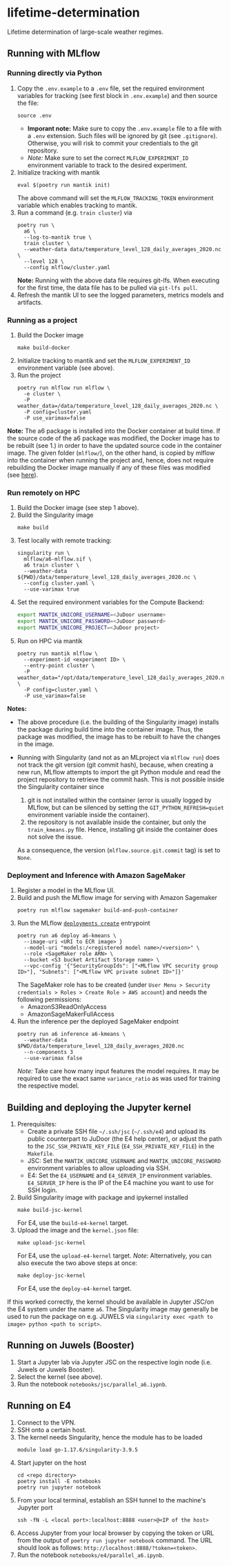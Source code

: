 # lifetime-determination

Lifetime determination of large-scale weather regimes.

## Running with MLflow

### Running directly via Python

1. Copy the `.env.example` to a `.env` file, set the required environment variables
   for tracking (see first block in `.env.example`) and then source the file:
   ```commandline
   source .env
   ```
   - **Imporant note:** Make sure to copy the `.env.example` file to a file with a `.env`
   extension. Such files will be ignored by git (see `.gitignore`). Otherwise, you
   will risk to commit your credentials to the git repository.
   - *Note:* Make sure to set the correct `MLFLOW_EXPERIMENT_ID` environment variable to
   track to the desired experiment.
2. Initialize tracking with mantik
   ```commandline
   eval $(poetry run mantik init)
   ```
   The above command will set the `MLFLOW_TRACKING_TOKEN` environment variable which enables
   tracking to mantik.
3. Run a command (e.g. `train cluster`) via
   ```commandline
   poetry run \
     a6 \
     --log-to-mantik true \
     train cluster \
     --weather-data data/temperature_level_128_daily_averages_2020.nc \
     --level 128 \
     --config mlflow/cluster.yaml
   ```
   **Note:** Running with the above data file requires git-lfs.
   When executing for the first time, the data file has to be pulled via `git-lfs pull`.
4. Refresh the mantik UI to see the logged parameters, metrics models and artifacts.

### Running as a project

1. Build the Docker image
   ```commandline
   make build-docker
   ```
2. Initialize tracking to mantik and set the `MLFLOW_EXPERIMENT_ID` environment variable
   (see above).
3. Run the project
   ```commandline
   poetry run mlflow run mlflow \
     -e cluster \
     -P weather_data=/data/temperature_level_128_daily_averages_2020.nc \
     -P config=cluster.yaml
     -P use_varimax=false
   ```

**Note:** The a6 package is installed into the Docker container
at build time. If the source code of the a6 package was modified,
the Docker image has to be rebuilt (see 1.) in order to have the updated source code
in the container image. The given folder (`mlflow/`), on the other hand, is copied by mlflow into
the container when running the project and, hence, does not require rebuilding the
Docker image manually if any of these files was modified
(see
[here](https://github.com/mlflow/mlflow/blob/276f71e0dfd496701774b976103dc8cce72734f2/mlflow/projects/docker.py#L60)).

### Run remotely on HPC

1. Build the Docker image (see step 1 above).
2. Build the Singularity image
   ```commandline
   make build
   ```
3. Test locally with remote tracking:
   ```commandline
   singularity run \
     mlflow/a6-mlflow.sif \
     a6 train cluster \
     --weather-data ${PWD}/data/temperature_level_128_daily_averages_2020.nc \
     --config cluster.yaml \
     --use-varimax true
   ```
4. Set the required environment variables for the Compute Backend:
   ```bash
   export MANTIK_UNICORE_USERNAME=<JuDoor username>
   export MANTIK_UNICORE_PASSWORD=<JuDoor password>
   export MANTIK_UNICORE_PROJECT=<JuDoor project>
   ```
5. Run on HPC via mantik
   ```commandline
   poetry run mantik mlflow \
     --experiment-id <experiment ID> \
     --entry-point cluster \
     -P weather_data="/opt/data/temperature_level_128_daily_averages_2020.nc" \
     -P config=cluster.yaml \
     -P use_varimax=false
   ```

**Notes:**
- The above procedure (i.e. the building of the Singularity image)
  installs the package during build time into the container image.
  Thus, the package was modified, the image has to be rebuilt to have the changes
  in the image.
- Running with Singularity (and not as an MLproject via `mlflow run`)
  does not track the git version (git commit hash), because, when creating a new run,
  MLflow attempts to import the git Python module and read the project repository to
  retrieve the commit hash. This is not possible inside the Singularity container since
  1. git is not installed within the container (error is usually logged by MLflow, but can be
     silenced by setting the `GIT_PYTHON_REFRESH=quiet` environment variable inside the container).
  2. the repository is not available inside the container, but only the `train_kmeans.py` file.
     Hence, installing git inside the container does not solve the issue.

  As a consequence, the version (`mlflow.source.git.commit` tag) is set to `None`.

### Deployment and Inference with Amazon SageMaker

1. Register a model in the MLflow UI.
2. Build and push the MLflow image for serving with Amazon Sagemaker
   ```commandline
   poetry run mlflow sagemaker build-and-push-container
   ```
3. Run the MLflow
   [`deployments create`](https://mlflow.org/docs/latest/python_api/mlflow.sagemaker.html#mlflow-sagemaker)
   entrypoint
   ```commandline
   poetry run a6 deploy a6-kmeans \
     --image-uri <URI to ECR image> }
     --model-uri "models:/<registered model name>/<version>" \
     --role <SageMaker role ARN> \
     --bucket <S3 bucket Artifact Storage name> \
     --vpc-config '{"SecurityGroupIds": ["<MLflow VPC security group ID>"], "Subnets": ["<MLflow VPC private subnet ID>"]}'
   ```
   The SageMaker role has to be created
   (under `User Menu > Security credentials > Roles > Create Role > AWS account`)
   and needs the following permissions:
   - AmazonS3ReadOnlyAccess
   - AmazonSageMakerFullAccess
4. Run the inference per the deployed SageMaker endpoint
   ```commandline
   poetry run a6 inference a6-kmeans \
     --weather-data $PWD/data/temperature_level_128_daily_averages_2020.nc
     --n-components 3
     --use-varimax false
   ```
   *Note:* Take care how many input features the model requires.
   It may be required to use the exact same `variance_ratio` as was used
   for training the respective model.

## Building and deploying the Jupyter kernel

1. Prerequisites:
   - Create a private SSH file `~/.ssh/jsc` (`~/.ssh/e4`) and upload its public counterpart
     to JuDoor (the E4 help center), or adjust the path to the `JSC_SSH_PRIVATE_KEY_FILE`
     (`E4_SSH_PRIVATE_KEY_FILE`) in the `Makefile`.
   - JSC: Set the `MANTIK_UNICORE_USERNAME` and `MANTIK_UNICORE_PASSWORD` environment
     variables to allow uploading via SSH.
   - E4: Set the `E4_USERNAME` and `E4_SERVER_IP` environment variables.
     `E4_SERVER_IP` here is the IP of the E4 machine you want to use for SSH login.
2. Build Singularity image with package and ipykernel installed
   ```commandline
   make build-jsc-kernel
   ```
   For E4, use the `build-e4-kernel` target.
3. Upload the image and the `kernel.json` file:
   ```commandline
   make upload-jsc-kernel
   ```
   For E4, use the `upload-e4-kernel` target.
   *Note*: Alternatively, you can also execute the two above steps at once:
   ```commandline
   make deploy-jsc-kernel
   ```
   For E4, use the `deploy-e4-kernel` target.

If this worked correctly, the kernel should be available in Jupyter JSC/on the E4 system
under the name `a6`.
The Singularity image may generally be used to run the package on e.g. JUWELS
via `singularity exec <path to image> python <path to script>`.

## Running on Juwels (Booster)

1. Start a Jupyter lab via Jupyter JSC on the respective login node (i.e. Juwels or Juwels Booster).
2. Select the kernel (see above).
3. Run the notebook `notebooks/jsc/parallel_a6.iypnb`.

## Running on E4

1. Connect to the VPN.
2. SSH onto a certain host.
3. The kernel needs Singularity, hence the module has to be loaded
   ```commandline
   module load go-1.17.6/singularity-3.9.5
   ```
4. Start jupyter on the host
   ```commandline
   cd <repo directory>
   poetry install -E notebooks
   poetry run jupyter notebook
   ```
5. From your local terminal, establish an SSH tunnel to the machine's Jupyter port
   ```commandline
   ssh -fN -L <local port>:localhost:8888 <user>@<IP of the host>
   ```
6. Access Jupyter from your local browser by copying the token or URL from the output of
   `poetry run jupyter notebook` command. The URL should look as follows:
   `http://localhost:8888/?token=<token>`.
7. Run the notebook `notebooks/e4/parallel_a6.ipynb`.
